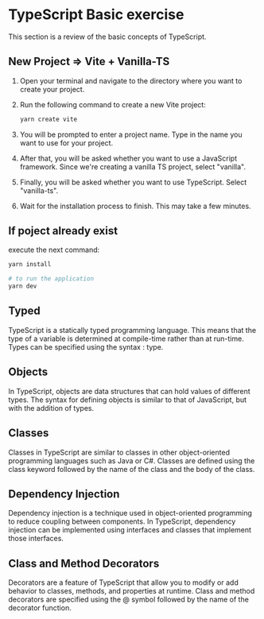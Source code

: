 # TypeScript Basic exercise
This section is a review of the basic concepts of TypeScript.


## New Project => Vite + Vanilla-TS
1. Open your terminal and navigate to the directory where you want to create your project.

2. Run the following command to create a new Vite project:

    ```sh
    yarn create vite
    ```

3. You will be prompted to enter a project name. Type in the name you want to use for your project.

4. After that, you will be asked whether you want to use a JavaScript framework. Since we're creating a vanilla TS project, select "vanilla".

5. Finally, you will be asked whether you want to use TypeScript. Select "vanilla-ts".

6. Wait for the installation process to finish. This may take a few minutes.

## If poject already exist

execute the next command:

```sh
yarn install

# to run the application
yarn dev
```

## Typed

TypeScript is a statically typed programming language. This means that the type of a variable is determined at compile-time rather than at run-time. Types can be specified using the syntax : type.



## Objects

In TypeScript, objects are data structures that can hold values of different types. The syntax for defining objects is similar to that of JavaScript, but with the addition of types.

## Classes

Classes in TypeScript are similar to classes in other object-oriented programming languages such as Java or C#. Classes are defined using the class keyword followed by the name of the class and the body of the class.


## Dependency Injection

Dependency injection is a technique used in object-oriented programming to reduce coupling between components. In TypeScript, dependency injection can be implemented using interfaces and classes that implement those interfaces.


## Class and Method Decorators

Decorators are a feature of TypeScript that allow you to modify or add behavior to classes, methods, and properties at runtime. Class and method decorators are specified using the @ symbol followed by the name of the decorator function.